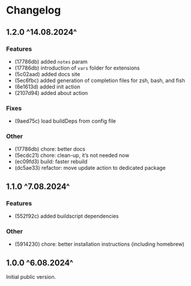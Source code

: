 # Changelog

## 1.2.0 ^14.08.2024^

### Features

- (17786db) added `notes` param
- (17786db) introduction of `vars` folder for extensions
- (5c02aad) added docs site
- (5ec6fbc) added generation of completion files for zsh, bash, and fish
- (6e1613d) added init action
- (2107d94) added about action

### Fixes

- (9aed75c) load buildDeps from config file

### Other

- (17786db) chore: better docs
- (5ecdc21) chore: clean-up, it’s not needed now
- (ec09fd3) build: faster rebuild
- (dc5ae33) refactor: move update action to dedicated package

## 1.1.0 ^7.08.2024^

### Features
- (552f92c) added buildscript dependencies

### Other
- (5914230) chore: better installation instructions (including homebrew)


## 1.0.0 ^6.08.2024^

Initial public version.


